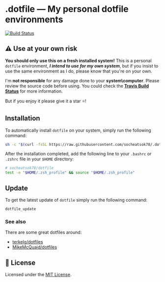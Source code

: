 # .dotfile — My personal dotfile environments

[![Build Status](https://travis-ci.com/socheatsok78/.dotfile.svg?branch=master)][travis-ci-status]

## :warning: Use at your own risk
**You should only use this on a fresh installed system!**
This is a personal `dotfile` environment, ***I intend to use for my own system***, but if you insist to use the same environment as I do, please know that you're on your own.

I'm **not responsible** for any damage done to your **system\computer**. Please review the source code before using. You could check the **[Travis Build Status][travis-ci-status]** for more information.

But if you enjoy it please give it a star :star:!

## Installation
To automatically install `dotfile` on your system, simply run the following command:

```sh
sh -c "$(curl -fsSL https://raw.githubusercontent.com/socheatsok78/.dotfile/master/install)"
```

After the installation completed, add the following line to your `.bashrc` or `.zshrc` file in your `$HOME` directory:
```sh
# socheatsok78/dotfile
test -e "$HOME/.zsh_profile" && source "$HOME/.zsh_profile"
```

## Update
To get the latest update of `dotfile` simply run the following command:
```sh
dotfile_update
```

### See also
There are some great dotfiles around:
- [terkelg/dotfiles](https://github.com/terkelg/dotfiles)
- [MikeMcQuaid/dotfiles](https://github.com/MikeMcQuaid/dotfiles)

## :memo: License
Licensed under the [MIT License](LICENSE).

[travis-ci-status]: https://travis-ci.com/socheatsok78/.dotfile

